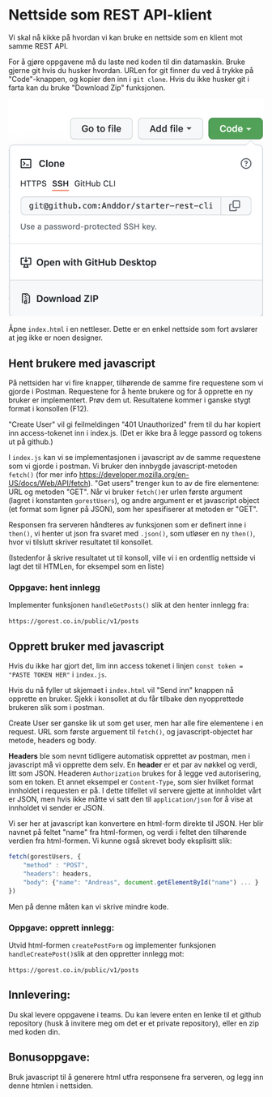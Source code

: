 # Nettside som REST API-klient

Vi skal nå kikke på hvordan vi kan bruke en nettside som en klient mot samme REST API.

For å gjøre oppgavene må du laste ned koden til din datamaskin. Bruke gjerne git hvis du husker hvordan. URLen for git finner du ved å trykke på "Code"-knappen, og kopier den inn i `git clone`. Hvis du ikke husker git i farta kan du bruke "Download Zip" funksjonen. 

![Skjermdump: Svaret fra en POST-request i postman](./img/github_download.png)

Åpne `index.html` i en nettleser. Dette er en enkel nettside som fort avslører at jeg ikke er noen designer.

## Hent brukere med javascript

På nettsiden har vi fire knapper, tilhørende de samme fire requestene som vi gjorde i Postman. Requestene for å hente brukere og for å opprette en ny bruker er implementert. Prøv dem ut. Resultatene kommer i ganske stygt format i konsollen (F12).

"Create User" vil gi feilmeldingen "401 Unauthorized" frem til du har kopiert inn access-tokenet inn i index.js. (Det er ikke bra å legge passord og tokens ut på github.)

I `index.js` kan vi se implementasjonen i javascript av de samme requestene som vi gjorde i postman. Vi bruker den innbygde javascript-metoden `fetch()` (for mer info https://developer.mozilla.org/en-US/docs/Web/API/fetch). "Get users" trenger kun to av de fire elementene: URL og metoden "GET". Når vi bruker `fetch()`er urlen første argument (lagret i konstanten `gorestUsers`), og andre argument er et javascript object (et format som ligner på JSON), som her spesifiserer at metoden er "GET".

Responsen fra serveren håndteres av funksjonen som er definert inne i `then()`, vi henter ut json fra svaret med `.json()`, som utløser en ny `then()`, hvor vi tilslutt skriver resultatet til konsollet.

(Istedenfor å skrive resultatet ut til konsoll, ville vi i en ordentlig nettside vi lagt det til HTMLen, for eksempel som en liste)

### Oppgave: hent innlegg

Implementer funksjonen `handleGetPosts()` slik at den henter innlegg fra:

```https://gorest.co.in/public/v1/posts```

## Opprett bruker med javascript

Hvis du ikke har gjort det, lim inn access tokenet i linjen `const token = "PASTE TOKEN HER"` i `index.js`.

Hvis du nå fyller ut skjemaet i `index.html` vil "Send inn" knappen nå opprette en bruker. Sjekk i konsollet at du får tilbake den nyopprettede brukeren slik som i postman.

Create User ser ganske lik ut som get user, men har alle fire elementene i en request. URL som første arguement til `fetch()`, og javascript-objectet har metode, headers og body.

**Headers** ble som nevnt tidligere automatisk opprettet av postman, men i javascript må vi opprette dem selv. En **header** er et par av nøkkel og verdi, litt som JSON. Headeren `Authorization` brukes for å legge ved autorisering, som en token. Et annet eksempel er `Content-Type`, som sier hvilket format innholdet i requesten er på. I dette tilfellet vil servere gjette at innholdet vårt er JSON, men hvis ikke måtte vi satt den til `application/json` for å vise at innholdet vi sender er JSON. 

Vi ser her at javascript kan konvertere en html-form direkte til JSON. Her blir navnet på feltet "name" fra html-formen, og verdi i feltet den tilhørende verdien fra html-formen. Vi kunne også skrevet body eksplisitt slik:
```javascript
fetch(gorestUsers, {
    "method" : "POST",
    "headers": headers,
    "body": {"name": "Andreas", document.getElementById("name") ... }
})
```
Men på denne måten kan vi skrive mindre kode.

### Oppgave: opprett innlegg:

Utvid html-formen `createPostForm` og implementer funksjonen `handleCreatePost()`slik at den oppretter innlegg mot:

```https://gorest.co.in/public/v1/posts```

## Innlevering:

Du skal levere oppgavene i teams. Du kan levere enten en lenke til et github repository (husk å invitere meg om det er et private repository), eller en zip med koden din.

## Bonusoppgave:

Bruk javascript til å generere html utfra responsene fra serveren, og legg inn denne htmlen i nettsiden.
